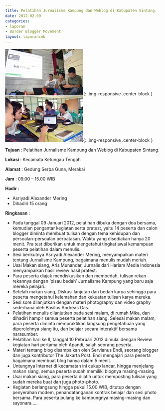 ```yaml
---
title: Pelatihan Jurnalisme Kampung dan Weblog di Kabupaten Sintang.
date: 2012-02-09
categories:
- laporan
- Border Blogger Movement
layout: laporancmb
---
```


![250px-FEBRUARI_09_2012_PELATIHAN_BBM_DI_MERAKAI_SINTANG.jpg](/_uploads/250px-FEBRUARI_09_2012_PELATIHAN_BBM_DI_MERAKAI_SINTANG.jpg){: .img-responsive .center-block }
![250px-FEBRUARI_10_2012_PELATIHAN_BBM_DI_SINTANG.jpg](/_uploads/250px-FEBRUARI_10_2012_PELATIHAN_BBM_DI_SINTANG.jpg){: .img-responsive .center-block }

**Tujuan** :  Pelatihan Jurnalisme Kampung dan Weblog di Kabupaten Sintang. 

**Lokasi** :  Kecamata Ketungau Tengah 

**Alamat** :  Gedung Serba Guna, Merakai 

**Jam** :  09.00 – 15.00 WIB 

**Hadir** :
* Asriyadi Alexander Mering
* Dihadiri 15 orang   

**Ringkasan** :
* Pada tanggal 09 Januari 2012, pelatihan dibuka dengan doa  bersama, kemudian pengantar kegiatan serta pratest, yaitu 14 peserta dan  calon blogger diminta membuat tulisan dengan tema kehidupan dan  persoalan-persoalan perbatasan. Waktu yang disediakan hanya 20 menit.  Pra test diberikan untuk mengetahui tingkat awal kemampuan peserta  pelatihan dalam menulis.
* Sesi berikutnya Asriyadi Alexander Mering,  menyampaikan materi tentang Jurnalisme Kampung, bagaimana menulis mudah meriah.
* Usai Makan siang,  Aris Munandar, Jurnalis dari Hariam Media Indonesia menyampaikan hasil review hasil pratest. 
* Para peserta diajak mendiskusikan dan membedah, tulisan  rekan-rekannya dengan ‘pisau bedah’ Jurnalisme Kampung yang baru saja  mereka pelajari.
* Setelah makan siang, Diskusi lanjutan dan bedah karya sehingga para  peserta mengetahui kelemahan dan kekuatan tulisan  karya mereka. 
* Sesi sore dilanjutkan dengan materi photography dan video graphy sederhana oleh Basilus Andreas Gas.
* Pelatihan menulis dilanjutkan pada sesi malam, di rumah Mika, dan  dihadiri hampir semua  peserta pelatihan siang.  Selesai makan malam,  para peserta diminta mempraktikan langsung pengetahuan yang diperolehnya  siang itu, dan  belajar secara interaktif bersama narasumber.
* Pelatihan hari ke II, tanggal 10 Pebruari 2012 dimulai dengan Review kegiatan hari pertama oleh Apandi, salah seorang peserta.
* Materi tentang blog disampaikan oleh Servianus Endi, seorang  blogger dan juga kontributor The Jakarta Post. Endi mengajari para  peserta bagaimana membuat blog hanya dalam 5 menit. 
* Untungnya Internet di kecamatan ini cukup lancar, hingga menjelang  makan siang, semua peserta sudah memiliki blognya masing-masing. 
* Usai makan siang, para peserta dilatih untuk memposting  tulisan yang sudah mereka buat dan juga photo-photo.
* Kegiatan berlangsung hingga pukul 15.00 WIB, ditutup dengan  penyerahan modem, penandatanganan kontrak belajar dan sesi photo  bersama. Para peserta pulang ke kampungnya masing-masing dan sayonara…..

